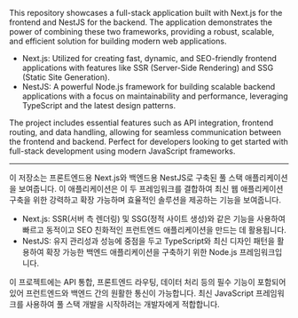 This repository showcases a full-stack application built with Next.js for the frontend and NestJS for the backend.
The application demonstrates the power of combining these two frameworks, providing a robust, scalable, and efficient solution for building modern web applications.

- Next.js: Utilized for creating fast, dynamic, and SEO-friendly frontend applications with features like SSR (Server-Side Rendering) and SSG (Static Site Generation).
- NestJS: A powerful Node.js framework for building scalable backend applications with a focus on maintainability and performance, leveraging TypeScript and the latest design patterns.

The project includes essential features such as API integration, frontend routing, and data handling, allowing for seamless communication between the frontend and backend.
Perfect for developers looking to get started with full-stack development using modern JavaScript frameworks.

---

이 저장소는 프론트엔드용 Next.js와 백엔드용 NestJS로 구축된 풀 스택 애플리케이션을 보여줍니다.
이 애플리케이션은 이 두 프레임워크를 결합하여 최신 웹 애플리케이션 구축을 위한 강력하고 확장 가능하며 효율적인 솔루션을 제공하는 기능을 보여줍니다.

- Next.js: SSR(서버 측 렌더링) 및 SSG(정적 사이트 생성)와 같은 기능을 사용하여 빠르고 동적이고 SEO 친화적인 프런트엔드 애플리케이션을 만드는 데 활용됩니다.
- NestJS: 유지 관리성과 성능에 중점을 두고 TypeScript와 최신 디자인 패턴을 활용하여 확장 가능한 백엔드 애플리케이션을 구축하기 위한 Node.js 프레임워크입니다.
  
이 프로젝트에는 API 통합, 프론트엔드 라우팅, 데이터 처리 등의 필수 기능이 포함되어 있어 프런트엔드와 백엔드 간의 원활한 통신이 가능합니다.
최신 JavaScript 프레임워크를 사용하여 풀 스택 개발을 시작하려는 개발자에게 적합합니다.
